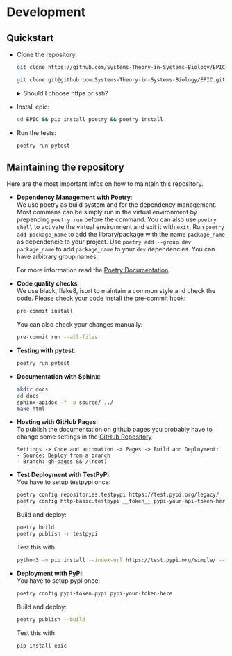 # Development

## Quickstart

- Clone the repository:

  ```bash
  git clone https://github.com/Systems-Theory-in-Systems-Biology/EPIC.git
  ```

  ```bash
  git clone git@github.com:Systems-Theory-in-Systems-Biology/EPIC.git
  ```

  <details>
  <summary>Should I choose https or ssh?</summary>
  You can clone the repository over https or ssh. Use https if you only want to obtain the code. Use ssh if you are a registered as developer on the repository and want to push changes to the code base. If you want to contribute to the project but are not a registered developer, create a fork of the project first. In this case you have to clone your fork, don't use the commands below. </details>

- Install epic:

  ```bash
  cd EPIC && pip install poetry && poetry install
  ```

- Run the tests:

  ```bash
  poetry run pytest
  ```

## Maintaining the repository

Here are the most important infos on how to maintain this repository.

- **Dependency Management with Poetry**: \
  We use poetry as build system and for the dependency management. Most commans can be simply run in the virtual environment by prepending ```poetry run``` before the command. You can also use ```poetry shell``` to activate the virtual environment and exit it with ```exit```. Run ```poetry add package_name``` to add the library/package with the name ```package_name``` as dependencie to your project. Use ```poetry add --group dev package_name``` to add ```package_name``` to your ```dev``` dependencies. You can have arbitrary group names.
  
  For more information read the [Poetry Documentation](https://python-poetry.org/docs/basic-usage/#initialising-a-pre-existing-project).

- **Code quality checks**: \
  We use black, flake8, isort to maintain a common style and check the code. Please check your code install the pre-commit hook:

    ``` bash
    pre-commit install
    ```

    You can also check your changes manually:

    ``` bash
    pre-commit run --all-files
    ```

- **Testing with pytest**:

  ```bash
  poetry run pytest
  ```

- **Documentation with Sphinx**:

  ``` bash
  mkdir docs
  cd docs
  sphinx-apidoc -f -o source/ ../
  make html
  ```

- **Hosting with GitHub Pages**: \
  To publish the documentation on github pages you probably have to change some settings in the [GitHub Repository](https://github.com/Systems-Theory-in-Systems-Biology/EPIC)

  ``` text
  Settings -> Code and automation -> Pages -> Build and Deployment:
  - Source: Deploy from a branch
  - Branch: gh-pages && /(root)
  ```

- **Test Deployment with TestPyPi**: \
    You have to setup testpypi once:

    ```bash
    poetry config repositories.testpypi https://test.pypi.org/legacy/
    poetry config http-basic.testpypi __token__ pypi-your-api-token-here
    ```

    Build and deploy:

    ```bash
    poetry build
    poetry publish -r testpypi
    ```

    Test this with

    ```bash
    python3 -m pip install --index-url https://test.pypi.org/simple/ --no-deps epic
    ```

- **Deployment with PyPi**: \
    You have to setup pypi once:

    ```bash
    poetry config pypi-token.pypi pypi-your-token-here
    ```

    Build and deploy:

    ```bash
    poetry publish --build
    ```

    Test this with

    ```bash
    pip install epic
    ```
